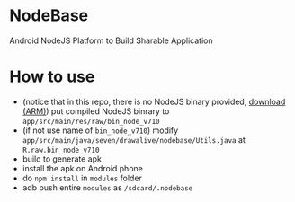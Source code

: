 # NodeBase
Android NodeJS Platform to Build Sharable Application

# How to use

- (notice that in this repo, there is no NodeJS binary provided, [download (ARM)](https://github.com/dna2github/dna2oslab/releases)) put compiled NodeJS binrary to `app/src/main/res/raw/bin_node_v710`
- (if not use name of `bin_node_v710`) modify `app/src/main/java/seven/drawalive/nodebase/Utils.java` at `R.raw.bin_node_v710`
- build to generate apk
- install the apk on Android phone
- do `npm install` in `modules` folder
- adb push entire `modules` as `/sdcard/.nodebase`
